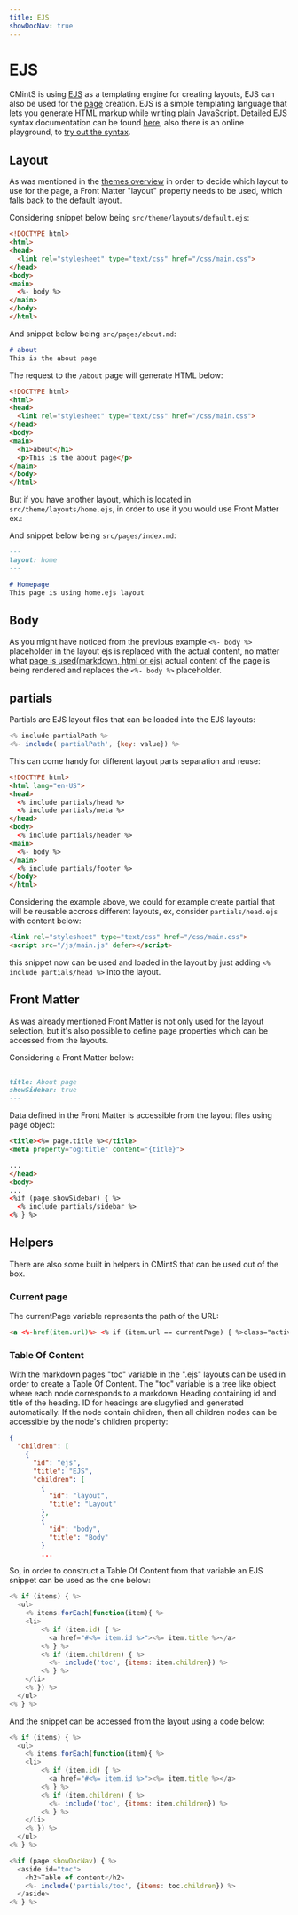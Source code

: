 ```yaml
---
title: EJS
showDocNav: true
---
```


# EJS

CMintS is using <a href="http://ejs.co/" target="_blank">EJS</a> as a templating
engine for creating layouts, EJS can also be used for the
[page](/documentation/pages#ejs) creation. EJS is a simple templating language
that lets you generate HTML markup while writing plain JavaScript. Detailed EJS
syntax documentation can be found <a
href="https://github.com/mde/ejs/blob/master/docs/syntax.md"
target="_blank">here</a>, also there is an online playground, to <a
href="https://ionicabizau.github.io/ejs-playground/" target="_blank">try out the
syntax</a>.

## Layout

As was mentioned in the [themes overview](/documentation/themes#layouts) in
order to decide which layout to use for the page, a Front Matter "layout"
property needs to be used, which falls back to the default layout.

Considering snippet below being `src/theme/layouts/default.ejs`:
```html
<!DOCTYPE html>
<html>
<head>
  <link rel="stylesheet" type="text/css" href="/css/main.css">
</head>
<body>
<main>
  <%- body %>
</main>
</body>
</html>
```

And snippet below being `src/pages/about.md`:
```markdown
# about
This is the about page
```

The request to the `/about` page will generate HTML below:
```html
<!DOCTYPE html>
<html>
<head>
  <link rel="stylesheet" type="text/css" href="/css/main.css">
</head>
<body>
<main>
  <h1>about</h1>
  <p>This is the about page</p>
</main>
</body>
</html>
```

But if you have another layout, which is located in
`src/theme/layouts/home.ejs`, in order to use it you would use Front Matter
ex.:

And snippet below being `src/pages/index.md`:
```markdown
---
layout: home
---

# Homepage
This page is using home.ejs layout
```

## Body

As you might have noticed from the previous example `<%- body %>` placeholder in
the layout ejs is replaced with the actual content, no matter what [page is
used(markdown, html or ejs)](/documentation/pages) actual content of the page is
being rendered and replaces the `<%- body %>` placeholder.

## partials

Partials are EJS layout files that can be loaded into the EJS layouts:

```javascript
<% include partialPath %>
<%- include('partialPath', {key: value}) %>
```

This can come handy for different layout parts separation and reuse:
```HTML
<!DOCTYPE html>
<html lang="en-US">
<head>
  <% include partials/head %>
  <% include partials/meta %>
</head>
<body>
  <% include partials/header %>
<main>
  <%- body %>
</main>
  <% include partials/footer %>
</body>
</html>
```

Considering the example above, we could for example create partial that will be
reusable accross different layouts, ex, consider `partials/head.ejs` with
content below:

```HTML
<link rel="stylesheet" type="text/css" href="/css/main.css">
<script src="/js/main.js" defer></script>
```

this snippet now can be used and loaded in the layout by just adding `<% include
partials/head %>` into the layout.

## Front Matter

As was already mentioned Front Matter is not only used for the layout selection,
but it's also possible to define page properties which can be accessed from the
layouts.

Considering a Front Matter below:

```markdown
---
title: About page
showSidebar: true
---
```

Data defined in the Front Matter is accessible from the layout files using page object:

```html
<title><%= page.title %></title>
<meta property="og:title" content="{title}">

...
</head>
<body>
...
<%if (page.showSidebar) { %>
  <% include partials/sidebar %>
<% } %>
```

## Helpers

There are also some built in helpers in CMintS that can be used out of the box.

### Current page

The <fix>currentPage</fix> variable represents the path of the URL:

```HTML
<a <%-href(item.url)%> <% if (item.url == currentPage) { %>class="active"<% } %>>
```

### Table Of Content

With the markdown pages "toc" variable in the ".ejs" layouts can be used in
order to create a Table Of Content. The "toc" variable is a tree like object
where each node corresponds to a markdown Heading containing id and title of the
heading. ID for headings are slugyfied and generated automatically. If the node
contain children, then all children nodes can be accessible by the node's
children property:

```JSON
{
  "children": [
    {
      "id": "ejs",
      "title": "EJS",
      "children": [
        {
          "id": "layout",
          "title": "Layout"
        },
        {
          "id": "body",
          "title": "Body"
        }
        ...
```

So, in order to construct a Table Of Content from that variable an EJS snippet can be used as the one below:

```javascript
<% if (items) { %>
  <ul>
    <% items.forEach(function(item){ %>
    <li>
        <% if (item.id) { %>
          <a href="#<%= item.id %>"><%= item.title %></a>
        <% } %>
        <% if (item.children) { %>
          <%- include('toc', {items: item.children}) %>
        <% } %>
    </li>
    <% }) %>
  </ul>
<% } %>
```
And the snippet can be accessed from the layout using a code below:

```javascript
<% if (items) { %>
  <ul>
    <% items.forEach(function(item){ %>
    <li>
        <% if (item.id) { %>
          <a href="#<%= item.id %>"><%= item.title %></a>
        <% } %>
        <% if (item.children) { %>
          <%- include('toc', {items: item.children}) %>
        <% } %>
    </li>
    <% }) %>
  </ul>
<% } %>
```

```javascript
<%if (page.showDocNav) { %>
  <aside id="toc">
    <h2>Table of content</h2>
    <%- include('partials/toc', {items: toc.children}) %> 
  </aside>
<% } %>
```
